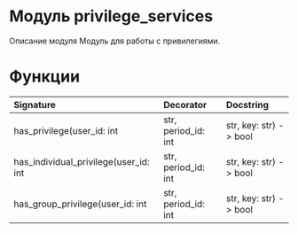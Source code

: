 # Модуль privilege_services

Описание модуля Модуль для работы с привилегиями.

# Функции

| Signature                                                                            | Decorator | Docstring                                                                                                                                                                                                |
| :----------------------------------------------------------------------------------- | :-------- | :------------------------------------------------------------------------------------------------------------------------------------------------------------------------------------------------------- |
| has_privilege(user_id: int | str, period_id: int | str, key: str) -> bool            | -         | Обладает ли пользователь привилегией.Обладает ли пользователь с идентификатором user_id привилегией с ключом keyдля периода с идентификатором period_id или состоит в группе с наличием этой привилегии. |
| has_individual_privilege(user_id: int | str, period_id: int | str, key: str) -> bool | -         | Обладает ли пользователь индивидуальной привилегией.Обладает ли пользователь с идентификатором user_id привилегией с ключом keyдля периода с идентификатором period_id.                                  |
| has_group_privilege(user_id: int | str, period_id: int | str, key: str) -> bool      | -         | Обладает ли пользователь групповой привилегией.Состоит ли пользователь с идентификатором user_id в группе, имеющей привилегию keyдля периода с идентификатором period_id.                                |